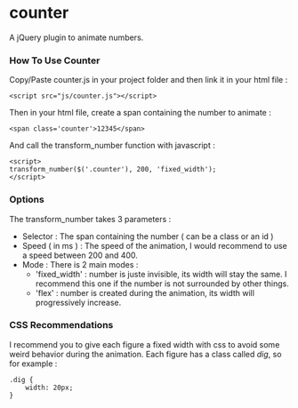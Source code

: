 # counter
A jQuery plugin to animate numbers.

### How To Use Counter

Copy/Paste counter.js in your project folder and then link it in your html file :

`<script src="js/counter.js"></script>`

Then in your html file, create a span containing the number to animate :

`<span class='counter'>12345</span>`

And call the transform_number function with javascript :

```
<script>
transform_number($('.counter'), 200, 'fixed_width');
</script>
```
    
### Options

The transform_number takes 3 parameters :

* Selector : The span containing the number ( can be a class or an id )
* Speed ( in ms ) : The speed of the animation, I would recommend to use a speed between 200 and 400.
* Mode : There is 2 main modes :
  * 'fixed_width' : number is juste invisible, its width will stay the same. I recommend this one if the number is not surrounded by other things.
  * 'flex' : number is created during the animation, its width will progressively increase.
  
### CSS Recommendations 

I recommend you to give each figure a fixed width with css to avoid some weird behavior during the animation. Each figure has a class called *dig*, so for example :

```
.dig {
    width: 20px;
}
```
